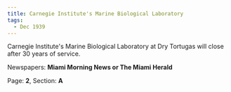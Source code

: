 ```yaml
---  
title: Carnegie Institute's Marine Biological Laboratory  
tags:  
  - Dec 1939  
---  
```

  
Carnegie Institute's Marine Biological Laboratory at Dry Tortugas will close after 30 years of service.  
  
Newspapers: **Miami Morning News or The Miami Herald**  
  
Page: **2**, Section: **A** 
